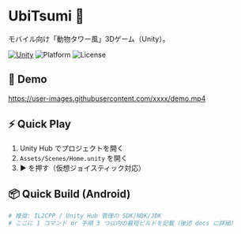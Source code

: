 # UbiTsumi 🐾
モバイル向け「動物タワー風」3Dゲーム（Unity）。

[![Unity](https://img.shields.io/badge/Unity-6000.0.48f1-blue?logo=unity)](#)
![Platform](https://img.shields.io/badge/Platform-Android-lightgrey)
![License](https://img.shields.io/badge/License-MIT-green)

## 🎥 Demo
<!-- A: GitHubにMP4を直接（編集画面へドラッグ&ドロップでURLが入る） -->
https://user-images.githubusercontent.com/xxxx/demo.mp4
<!-- B: YouTube版（軽量）
[![Watch the demo](https://img.youtube.com/vi/VIDEO_ID/hqdefault.jpg)](https://youtu.be/VIDEO_ID)
-->
<!-- C: GIF版 -->
<!-- ![gameplay](docs/images/demo.gif) -->

## ⚡ Quick Play
1. Unity Hub でプロジェクトを開く  
2. `Assets/Scenes/Home.unity` を開く  
3. ▶ を押す（仮想ジョイスティック対応）

## 📦 Quick Build (Android)
```bash
# 推奨: IL2CPP / Unity Hub 管理の SDK/NDK/JDK
# ここに 1 コマンド or 手順 3 つ以内の最短ビルドを記載（後述 docs に詳細）
